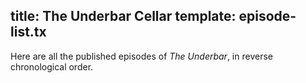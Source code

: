 title: The Underbar Cellar
template: episode-list.tx
---

Here are all the published episodes of *The Underbar*,
in reverse chronological order.
